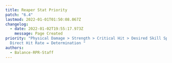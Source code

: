 ```yaml
---
title: Reaper Stat Priority
patch: "6.4"
lastmod: 2022-01-01T01:50:08.067Z
changelog:
  - date: 2022-01-02T19:55:17.973Z
    message: Page Created
priority: "Physical Damage > Strength > Critical Hit > Desired Skill Speed >
  Direct Hit Rate = Determination "
authors:
  - Balance-RPR-Staff
---
```

